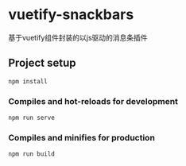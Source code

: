 # vuetify-snackbars
基于vuetify组件封装的以js驱动的消息条插件
## Project setup
```
npm install
```

### Compiles and hot-reloads for development
```
npm run serve
```

### Compiles and minifies for production
```
npm run build
```